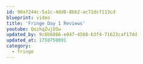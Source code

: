 ```yaml
---
id: 90af244c-5a1c-4dd0-8bb2-ac72dcf113cd
blueprint: video
title: 'Fringe Day 1 Reviews'
youtube: QozhqZujOSw
updated_by: 9c6b6866-e047-4568-b3f4-71623caf17dd
updated_at: 1758750091
category:
  - fringe
---
```


